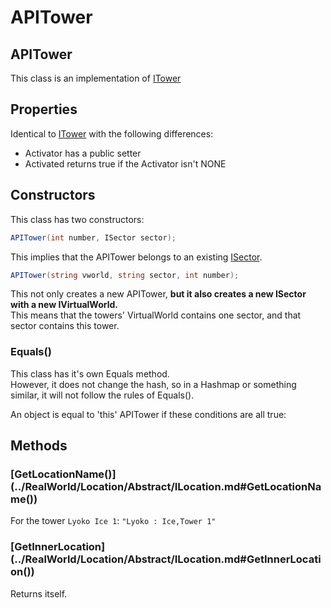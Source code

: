 # APITower

## APITower

This class is an implementation of [ITower](interfaces/itower.md)

## Properties

Identical to [ITower](interfaces/itower.md) with the following differences:

* Activator has a public setter
* Activated returns true if the Activator isn't NONE

## Constructors

This class has two constructors:

```csharp
APITower(int number, ISector sector);
```

This implies that the APITower belongs to an existing [ISector](interfaces/isector.md).

```csharp
APITower(string vworld, string sector, int number);
```

This not only creates a new APITower, **but it also creates a new ISector with a new IVirtualWorld.**  
 This means that the towers' VirtualWorld contains one sector, and that sector contains this tower.

### Equals\(\)

This class has it's own Equals method.  
 However, it does not change the hash, so in a Hashmap or something similar, it will not follow the rules of Equals\(\).  


An object is equal to 'this' APITower if these conditions are all true:  
     

## Methods

### \[GetLocationName\(\)\]\(../RealWorld/Location/Abstract/ILocation.md\#GetLocationName\(\)\)

For the tower `Lyoko Ice 1`: `"Lyoko : Ice,Tower 1"`

### \[GetInnerLocation\]\(../RealWorld/Location/Abstract/ILocation.md\#GetInnerLocation\(\)\)

Returns itself.


